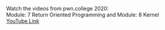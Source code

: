 Watch the videos from pwn.college 2020:  
Module: 7 Return Oriented Programming and Module: 8 Kernel  
[YouTube Link](https://www.youtube.com/c/pwncollege/playlists)